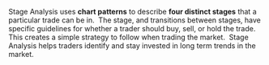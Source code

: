 Stage Analysis uses **chart patterns** to describe **four distinct stages** that a particular trade can be in.  The stage, and transitions between stages, have specific guidelines for whether a trader should buy, sell, or hold the trade.  This creates a simple strategy to follow when trading the market.  Stage Analysis helps traders identify and stay invested in long term trends in the market.